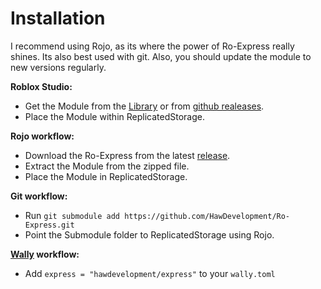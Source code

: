 # Installation

I recommend using Rojo, as its where the power of Ro-Express really shines. Its also best used with git.
Also, you should update the module to new versions regularly.

**Roblox Studio:**

-   Get the Module from the [Library](https://www.roblox.com/library/7008961783/Ro-Express) or from [github realeases](https://github.com/HawDevelopment/Ro-Express/releases).
-   Place the Module within ReplicatedStorage.

**Rojo workflow:**

-   Download the Ro-Express from the latest [release](https://github.com/HawDevelopment/Ro-Express/releases).
-   Extract the Module from the zipped file.
-   Place the Module in ReplicatedStorage.

**Git workflow:**

-   Run `git submodule add https://github.com/HawDevelopment/Ro-Express.git`
-   Point the Submodule folder to ReplicatedStorage using Rojo.

**[Wally](https://github.com/UpliftGames/wally) workflow:**

-   Add `express = "hawdevelopment/express"` to your `wally.toml`
